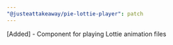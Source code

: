 ```yaml
---
"@justeattakeaway/pie-lottie-player": patch
---
```


[Added] - Component for playing Lottie animation files
